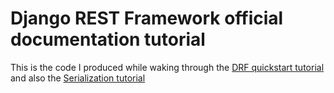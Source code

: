 # Django REST Framework official documentation tutorial

This is the code I produced while waking through the  [DRF quickstart tutorial](http://www.django-rest-framework.org/tutorial/quickstart/)
and also the [Serialization tutorial](http://www.django-rest-framework.org/tutorial/1-serialization/)
